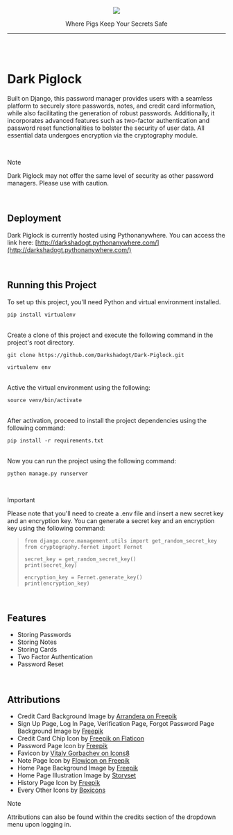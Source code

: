 <p align="center">
  <picture>
    <source media="(prefers-color-scheme: light)" srcset="https://github.com/Darkshadogt/Dark-Piglock/assets/122583206/dafa2884-6087-427a-9305-1c408b214789">
    <source media="(prefers-color-scheme: dark)" srcset="https://github.com/Darkshadogt/Dark-Piglock/assets/122583206/0b7daee8-6990-49f1-910d-28237145f817">
    <img src="https://github.com/Darkshadogt/Dark-Piglock/assets/122583206/dafa2884-6087-427a-9305-1c408b214789">
  </picture>
</p>
<p align="center">Where Pigs Keep Your Secrets Safe</p>


---
<br>
<br>

# Dark Piglock

Built on Django, this password manager provides users with a seamless platform to securely store passwords, notes, and credit card information, while also facilitating the generation of robust passwords. Additionally, it incorporates advanced features such as two-factor authentication and password reset functionalities to bolster the security of user data. All essential data undergoes encryption via the cryptography module.

<br>

>[!NOTE]
>Dark Piglock may not offer the same level of security as other password managers. Please use with caution.


<br>

## Deployment

Dark Piglock is currently hosted using Pythonanywhere.
You can access the link here: [http://darkshadogt.pythonanywhere.com/](http://darkshadogt.pythonanywhere.com/)


<br>

## Running this Project


To set up this project, you'll need Python and virtual environment installed.


``` pip install virtualenv ```

<br>
Create a clone of this project and execute the following command in the project's root directory.


``` git clone https://github.com/Darkshadogt/Dark-Piglock.git ```


``` virtualenv env ```

<br>
Active the virtual environment using the following:


``` source venv/bin/activate ```

<br>
After activation, proceed to install the project dependencies using the following command:


``` pip install -r requirements.txt ```

<br>
Now you can run the project using the following command:


``` python manage.py runserver ```

<br>


>[!IMPORTANT]
>Please note that you'll need to create a .env file and insert a new secret key and an encryption key. You can generate a secret key and an encryption key using the following command:


>```
>from django.core.management.utils import get_random_secret_key
>from cryptography.fernet import Fernet
>
>secret_key = get_random_secret_key()
>print(secret_key)
>
>encryption_key = Fernet.generate_key()
>print(encryption_key)
>```

<br>


## Features

- Storing Passwords
- Storing Notes
- Storing Cards
- Two Factor Authentication
- Password Reset

<br>


## Attributions


- Credit Card Background Image by [Arrandera on Freepik](https://www.freepik.com/free-vector/background-luxury-minimalist-gradient-style-design_32582886.htm#page=2&query=dark%20vector%20background&position=30&from_view=search&track=ais&uuid=0b077dd1-421b-47da-a2d2-b748ddbd193a)
- Sign Up Page, Log In Page, Verification Page, Forgot Password Page Background Image by [Freepik](https://www.freepik.com/free-vector/gradient-black-background-with-wavy-lines_19852122.htm#query=dark%20theme%20vector%20background&position=8&from_view=search&track=ais&uuid=5fa2d0fc-99ae-437f-a630-cc21610266c7)
- Credit Card Chip Icon by [Freepik on Flaticon](https://www.flaticon.com/free-icon/chip_9405771?term=credit+card+chip&page=1&position=20&origin=search&related_id=9405771)
- Password Page Icon by [Freepik](https://www.freepik.com/icon/animal-rights_2865584#fromView=search&term=pig+lock&track=ais&page=1&position=31&uuid=3f7dfbf6-5dbb-4b17-812a-f2923c1652ca)
- Favicon by [Vitaly Gorbachev on Icons8](https://icons8.com/icon/qudcNstH1hBC/pig)
- Note Page Icon by [Flowicon on Freepik](https://www.freepik.com/icon/book_6153987#fromView=search&term=pig+with+notebook&track=ais&page=1&position=17&uuid=06c214f7-3f84-4666-9a1f-06e42c4b8deb)
- Home Page Background Image by [Freepik](https://www.freepik.com/free-vector/gradient-black-background-with-wavy-lines_19852128.htm#query=dark%20theme%20vector&position=12&from_view=search&track=ais&uuid=5c4ba701-a1f6-4f83-bbda-6470cbea0ae8)
- Home Page Illustration Image by [Storyset](https://storyset.com/illustration/secure-login/rafiki)
- History Page Icon by [Freepik](https://www.freepik.com/icon/no-pork_9958719)
- Every Other Icons by [Boxicons](https://boxicons.com/)

>[!NOTE]
>Attributions can also be found within the credits section of the dropdown menu upon logging in.
